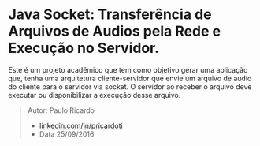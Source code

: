 # Java Socket: Transferência de Arquivos de Audios pela Rede e Execução no Servidor.

Este é um projeto acadêmico que tem como objetivo gerar uma aplicação que, tenha uma arquitetura cliente-servidor que envie  um arquivo de audio do cliente para o servidor via socket. O servidor ao receber o arquivo deve executar ou disponibilizar a execução desse arquivo.

> Autor: Paulo Ricardo 
> - [linkedin.com/in/pricardoti](https://www.linkedin.com/in/pricardoti) 
> - Data 25/09/2016

